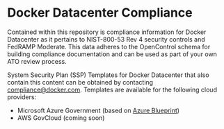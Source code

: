 # Docker Datacenter Compliance

Contained within this repository is compliance information for Docker Datacenter as it pertains to NIST-800-53 Rev 4 security controls and FedRAMP Moderate. This data adheres to the OpenControl schema for building compliance documentation and can be used as part of your own ATO review process.

System Security Plan (SSP) Templates for Docker Datacenter that also contain this content can be obtained by contacting [compliance@docker.com](mailto:compliance@docker.com). Templates are available for the following cloud providers:

- Microsoft Azure Government (based on [Azure Blueprint](https://blogs.msdn.microsoft.com/azuregov/2016/10/12/azure-blueprint-architecting-secure-solutions-just-got-easier/))
- AWS GovCloud (coming soon)